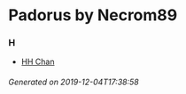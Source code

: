 # Padorus by Necrom89

### H
* [HH Chan](https://github.com/shadow578/Project-Padoru/blob/master/table-of-contents/characters/HHChan.md)

###### Generated on 2019-12-04T17:38:58
